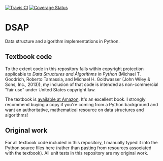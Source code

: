 [![Travis CI](https://travis-ci.com/B-T-D/DSAP.svg?branch=master)](https://travis-ci.com/github/B-T-D/DSAP)
[![Coverage Status](https://coveralls.io/repos/github/B-T-D/DSAP/badge.svg?branch=master&service=github)](https://coveralls.io/github/B-T-D/DSAP?branch=master&service=github)


# DSAP
Data structure and algorithm implementations in Python.

## Textbook code
To the extent code in this repository falls within copyright protection applicable to *Data Structures and Algorithms in Python* (Michael T. Goodrich, Roberto Tamassia, and Michael H. Goldwasser (John Wiley & Sons, Inc., 2013)), my inclusion of that code is intended as non-commercial "fair use" under United States copyright law.

The textbook is [available at Amazon](https://www.amazon.com/Structures-Algorithms-Python-Michael-Goodrich/dp/1118290275/). It's an excellent book. I strongly recommend buying a copy if you're coming from a Python background and want an authoritative, mathematical resource on data structures and algorithms!

## Original work
For all textbook code included in this repository, I manually typed it into the Python source files here (rather than pasting from resources associated with the textbook). All unit tests in this repository are my original work.
